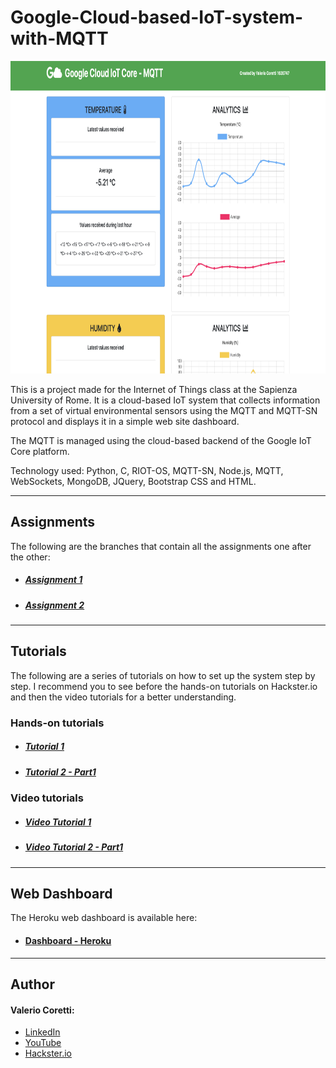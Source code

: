 # Google-Cloud-based-IoT-system-with-MQTT
<img src="./img/home.png" width="700" height="500" />


This is a project made for the Internet of Things class at the Sapienza University of Rome.
It is a cloud-based IoT system that collects information from a set of virtual environmental sensors using the MQTT and MQTT-SN protocol and displays it in a simple web site dashboard.

The MQTT is managed using the cloud-based backend of the Google IoT Core platform.

Technology used: Python, C, RIOT-OS, MQTT-SN, Node.js, MQTT, WebSockets, MongoDB, JQuery, Bootstrap CSS and HTML.
___
## Assignments
The following are the branches that contain all the assignments one after the other:
* ##### [Assignment 1](https://github.com/valecor95/Google-Cloud-based-IoT-system-with-MQTT/tree/assignment1)
* ##### [Assignment 2](https://github.com/valecor95/Google-Cloud-based-IoT-system-with-MQTT/tree/assignment2)

___
## Tutorials
The following are a series of tutorials on how to set up the system step by step. I recommend you to see before the hands-on tutorials on Hackster.io and then the video tutorials for a better understanding.

### Hands-on tutorials

* ##### [Tutorial 1](https://www.hackster.io/valeriocoretti/cloud-based-iot-system-with-mqtt-32c4dd)
* ##### [Tutorial 2 - Part1](https://www.hackster.io/valeriocoretti/cloud-system-based-on-riot-mqtt-sn-and-google-iot-part-1-6f4cff)

### Video tutorials
* ##### [Video Tutorial 1](https://youtu.be/lChD2VoH1Jk)
* ##### [Video Tutorial 2 - Part1](https://youtu.be/jvvW0CW-DJM)
___
## Web Dashboard
The Heroku web dashboard is available here:
* #### [Dashboard - Heroku](https://iot-assignment1.herokuapp.com)
___
## Author 
#### Valerio Coretti:
* [LinkedIn](https://www.linkedin.com/in/valerio-coretti-2913721a3/)
* [YouTube](https://www.youtube.com/channel/UCfOMLbUeIE53mk2k_40gjoA?view_as=subscriber)
* [Hackster.io](https://www.hackster.io/valeriocoretti)
